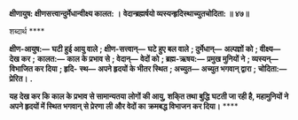 **क्षीणायुष: क्षीणसत्त्वान्दुर्मेधान्वीक्ष्य कालत: ।** **वेदान्ब्रह्मर्षयो व्यस्यन्हृदिस्थाच्युतचोदिता: ॥ ४७॥** 

शब्दार्थ **** 

**क्षीण-आयुष:—** **घटी हुई आयु वाले** **; क्षीण-सत्त्वान्—** **घटे हुए बल वाले** **; दुर्मेधान्—** **अल्पज्ञों को** **; वीक्ष्य—** **देख कर** **;** **कालत:—** **काल के प्रभाव से** **; वेदान्—** **वेदों को** **; ब्रह्म-ऋषय:—** **प्रमुख मुनियों ने** **; व्यस्यन्—** **विभाजित कर दिया** **; हृदि-** **स्थ—** **अपने हृदयों के भीतर स्थित** **; अच्युत—** **अच्युत भगवान् द्वारा** **; चोदिता:—** **प्रेरित।** **.** 

**यह देख कर कि काल के प्रभाव से सामान्यतया लोगों की आयु, शकि्त तथा बुद्धि** **घटती जा रही है, महामुनियों ने अपने हृदयों में स्थित भगवान् से प्रेरणा ली और वेदों का** **क्रमबद्ध विभाजन कर दिया।** **** 